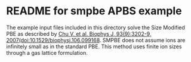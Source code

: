 README for smpbe APBS example
=====================================

The example input files included in this directory solve the Size Modified PBE as described by [Chu V, et al. Biophys J, 93(9):3202-9, 2007(doi:10.1529/biophysj.106.099168](http://www.ncbi.nlm.nih.gov/pmc/articles/PMC2025650/). SMPBE does not assume ions are infinitely small as in the standard PBE. This method uses finite ion sizes through a gas lattice formulation.